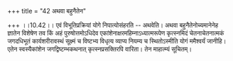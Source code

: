 +++
title = "42 अथवा बहुनैतेन"

+++
।।10.42।। एवं विभूतिप्रक्रियां योगे निपात्योसंहरति -- अथवेति। अथवा
बहुनैतेनोच्यमानेनेह ज्ञातेन विशेषेण तव किं अहं पुरुषोत्तमोऽधिदेव
एकांशेनाक्षरमहिम्नाऽध्यात्मरूपेण कृत्स्नमिदं चेतनाचेतनात्मकं जगदधिभूतं
कार्यशरीरावस्थं सूक्ष्मं च विष्टभ्य विधृत्य व्याप्य नियम्य च
स्थितोऽस्मीति योगं ममैश्वर्यं जानीहि। एतेन स्वस्यैकांशेन
जगद्विष्टम्भकथनात् कृत्स्नप्रसक्तिरपि वारिता। तेन माहात्म्यं सूचितम्।

